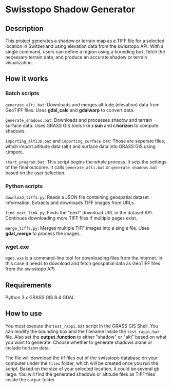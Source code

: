 # Swisstopo Shadow Generator
## Description
This project generates a shadow or terrain map as a TIFF file for a selected location in Switzerland using elevation data from the swisstopo API. With a single command, users can define a region using a bounding box, fetch the necessary terrain data, and produce an accurate shadow or terrain visualization.

## How it works
### Batch scripts
```generate_alti.bat```:
Downloads and merges altitude (elevation) data from GeoTIFF files.
Uses **gdal_calc** and **gdalwarp** to convert data.

```generate_shadows.bat```:
Downloads and processes shadow and terrain surface data.
Uses GRASS GIS tools like **r.sun** and **r.horizon** to compute shadows.

```importing_alti3D.bat``` and ```importing_surface.bat```:
Those are seperate files, which import altitude data (alti) and surface data into GRASS GIS using r.import.

```start_program.bat```:
This script begins the whole process. It sets the settings of the final outcome.
It calls ```generate_alti.bat``` or ```generate_shadows.bat``` based on the user selection.

### Python scripts
```download_tiffs.py```:
Reads a JSON file containing geospatial dataset information.
Extracts and downloads TIFF images from URLs.

```find_next_link.py```:
Finds the "next" download URL in the dataset API.
Continues downloading more TIFF files if multiple pages exist.

```merge_tiffs.py```:
Merges multiple TIFF images into a single file.
Uses **gdal_merge** to process the images.

### wget.exe
```wget.exe``` is a command-line tool for downloading files from the internet. In this case it needs to download and fetch geospatial data as GeoTIFF files from the swisstopo API.

## Requirements
Python 3.x
GRASS GIS 8.4
GDAL

## How to use
You must execute the ```test_rappi.bat``` script in the GRASS GIS Shell. You can modify the bounding box and the filename inside the ```test_rappi.bat``` file. Also set the **output_function** to either "shadow" or "alti" based on what you want to generate. Choose whether to generate shadows alone or include horizon data.

The file will download the tif files out of the swisstopo database on your computer under the ```files``` folder, which will be created once you run the script. Based on the size of your selected location, it could be several gb large. You will find the generated shadows or altitude files as TIFF files inside the ```output``` folder.